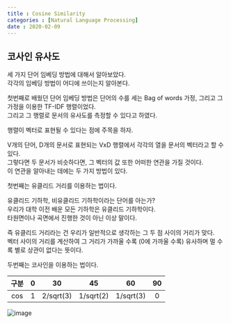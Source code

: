 ```yaml
---
title : Cosine Similarity
categories : [Natural Language Processing]
date : 2020-02-09
---
```


## 코사인 유사도

세 가지 단어 임베딩 방법에 대해서 알아보았다.  
각각의 임베딩 방법이 어디에 쓰이는지 알아본다.  

첫번째로 배웠던 단어 임베딩 방법은 단어의 수를 세는 Bag of words 가정, 그리고 그 가정을 이용한 TF-IDF 행렬이었다.  
그리고 그 행렬로 문서의 유사도를 측정할 수 있다고 하였다.  

행렬이 벡터로 표현될 수 있다는 점에 주목을 하자.  

V개의 단어, D개의 문서로 표현되는 VxD 행렬에서 각각의 열을 문서의 벡터라고 할 수 있다.  
그렇다면 두 문서가 비슷하다면, 그 벡터의 값 또한 어떠한 연관을 가질 것이다.  
이 연관을 알아내는 데에는 두 가지 방법이 있다.  

첫번째는 유클리드 거리를 이용하는 법이다.  

유클리드 기하학, 비유클리드 기하학이라는 단어를 아는가?  
우리가 대학 이전 배운 모든 기하학은 유클리드 기하학이다.  
타원면이나 곡면에서 진행한 것이 아닌 이상 말이다.  

즉 유클리드 거리라는 건 우리가 일반적으로 생각하는 그 두 점 사이의 거리가 맞다.  
벡터 사이의 거리를 계산하여 그 거리가 가까울 수록 (0에 가까울 수록) 유사하며 멀 수록 별로 상관이 없다는 뜻이다.  

두번째는 코사인을 이용하는 법이다.  

|구분|0|30|45|60|90|
|:---:|:---:|:---:|:---:|:---:|:---:|
|cos|1|2/sqrt(3)|1/sqrt(2)|1/sqrt(3)|0|

![image](https://wikimedia.org/api/rest_v1/media/math/render/svg/a9f8c962f73f83456742caa95c89970a18a97f2e)

